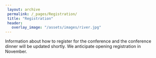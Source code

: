 ```yaml
---
 layout: archive
 permalink: /_pages/Registration/
 title: "Registration"
 header:
   overlay_image: "/assets/images/river.jpg"
---
```


Information about how to register for the conference and the conference dinner will be updated shortly. We anticipate opening registration in November.







